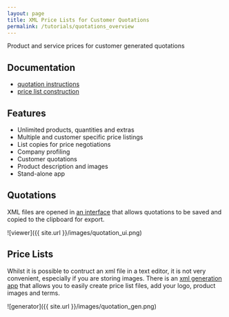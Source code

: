 ```yaml
---
layout: page
title: XML Price Lists for Customer Quotations 
permalink: /tutorials/quotations_overview
---
```


Product and service prices for customer generated quotations

## Documentation

- [quotation instructions](./quotations)
- [price list construction](./pricelists)

## Features

- Unlimited products, quantities and extras
- Multiple and customer specific price listings
- List copies for price negotiations
- Company profiling
- Customer quotations
- Product description and images
- Stand-alone app

## Quotations

XML files are opened in [an interface](./quotations) that allows quotations to be saved and copied to the clipboard for export.

![viewer]({{ site.url }}/images/quotation_ui.png)

## Price Lists

Whilst it is possible to contruct an xml file in a text editor, it is not very convenient, especially if you are storing images. There is an [xml generation app](./pricelists) that allows you to easily create price list files, add your logo, product images and terms.

![generator]({{ site.url }}/images/quotation_gen.png)


